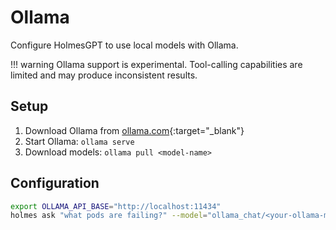 # Ollama

Configure HolmesGPT to use local models with Ollama.

!!! warning
    Ollama support is experimental. Tool-calling capabilities are limited and may produce inconsistent results.

## Setup

1. Download Ollama from [ollama.com](https://ollama.com/){:target="_blank"}
2. Start Ollama: `ollama serve`
3. Download models: `ollama pull <model-name>`

## Configuration

```bash
export OLLAMA_API_BASE="http://localhost:11434"
holmes ask "what pods are failing?" --model="ollama_chat/<your-ollama-model>"
```
